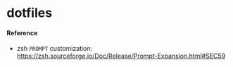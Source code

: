 # dotfiles

#### Reference

* zsh `PROMPT` customization: https://zsh.sourceforge.io/Doc/Release/Prompt-Expansion.html#SEC59

